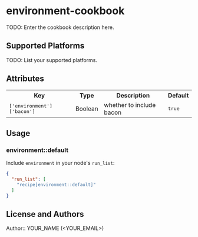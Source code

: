 # environment-cookbook

TODO: Enter the cookbook description here.

## Supported Platforms

TODO: List your supported platforms.

## Attributes

<table>
  <tr>
    <th>Key</th>
    <th>Type</th>
    <th>Description</th>
    <th>Default</th>
  </tr>
  <tr>
    <td><tt>['environment']['bacon']</tt></td>
    <td>Boolean</td>
    <td>whether to include bacon</td>
    <td><tt>true</tt></td>
  </tr>
</table>

## Usage

### environment::default

Include `environment` in your node's `run_list`:

```json
{
  "run_list": [
    "recipe[environment::default]"
  ]
}
```

## License and Authors

Author:: YOUR_NAME (<YOUR_EMAIL>)
